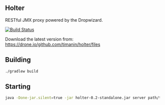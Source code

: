 ## Holter

RESTful JMX proxy powered by the Dropwizard.

[![Build Status](https://drone.io/github.com/timanin/holter/status.png)](https://drone.io/github.com/timanin/holter/latest)

Download the latest version from: https://drone.io/github.com/timanin/holter/files

## Building

```bash
./gradlew build
```

## Starting

```bash
java -Done-jar.silent=true -jar holter-0.2-standalone.jar server path/to/settings.yml
```
